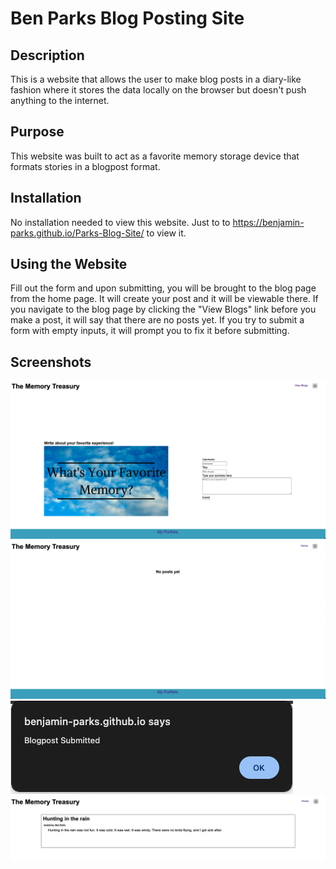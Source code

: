 # Ben Parks Blog Posting Site

## Description
This is a website that allows the user to make blog posts in a diary-like fashion where it stores the data locally on the browser but doesn't push anything to the internet. 

## Purpose
This website was built to act as a favorite memory storage device that formats stories in a blogpost format. 

## Installation
No installation needed to view this website. Just to to https://benjamin-parks.github.io/Parks-Blog-Site/ to view it. 

## Using the Website
Fill out the form and upon submitting, you will be brought to the blog page from the home page. It will create your post and it will be viewable there. If you navigate to the blog page by clicking the "View Blogs" link before you make a post, it will say that there are no posts yet. If you try to submit a form with empty inputs, it will prompt you to fix it before submitting.

## Screenshots

![Home Page](./assets/pictures/image-1.png)
![Empty blog page](./assets/pictures/image-2.png)
![Blog Submitted](./assets/pictures/image-3.png)
![Blog with post](./assets/pictures/image-4.png)